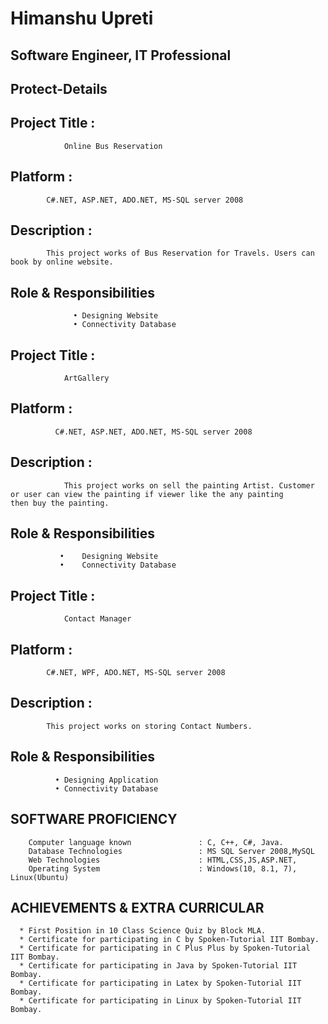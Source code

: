 # Himanshu Upreti
## Software Engineer, IT Professional

## Protect-Details
 
## Project Title : 
                Online Bus Reservation
## Platform : 
            C#.NET, ASP.NET, ADO.NET, MS-SQL server 2008
## Description :	    
            This project works of Bus Reservation for Travels. Users can book by online website.
## Role & Responsibilities
                  •	Designing Website
                  •	Connectivity Database


## Project Title : 
                ArtGallery
## Platform : 
              C#.NET, ASP.NET, ADO.NET, MS-SQL server 2008
## Description :	    
                This project works on sell the painting Artist. Customer or user can view the painting if viewer like the any painting                   then buy the painting.
       
 ## Role & Responsibilities
               •	Designing Website
               •	Connectivity Database


## Project Title : 
                Contact Manager
## Platform : 
            C#.NET, WPF, ADO.NET, MS-SQL server 2008
## Description :	    
            This project works on storing Contact Numbers. 

## Role & Responsibilities
              •	Designing Application
              •	Connectivity Database

## SOFTWARE PROFICIENCY
        Computer language known               : C, C++, C#, Java.
        Database Technologies                 : MS SQL Server 2008,MySQL
        Web Technologies                      : HTML,CSS,JS,ASP.NET,
        Operating System                      : Windows(10, 8.1, 7), Linux(Ubuntu)

## ACHIEVEMENTS & EXTRA CURRICULAR
      * First Position in 10 Class Science Quiz by Block MLA.
      * Certificate for participating in C by Spoken-Tutorial IIT Bombay. 
      * Certificate for participating in C Plus Plus by Spoken-Tutorial IIT Bombay. 
      * Certificate for participating in Java by Spoken-Tutorial IIT Bombay. 
      * Certificate for participating in Latex by Spoken-Tutorial IIT Bombay. 
      * Certificate for participating in Linux by Spoken-Tutorial IIT Bombay. 
